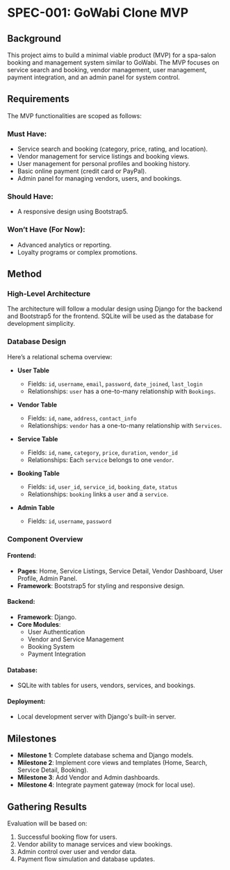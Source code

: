 # SPEC-001: GoWabi Clone MVP

## Background

This project aims to build a minimal viable product (MVP) for a spa-salon booking and management system similar to GoWabi. The MVP focuses on service search and booking, vendor management, user management, payment integration, and an admin panel for system control.

## Requirements

The MVP functionalities are scoped as follows:

### Must Have:
- Service search and booking (category, price, rating, and location).
- Vendor management for service listings and booking views.
- User management for personal profiles and booking history.
- Basic online payment (credit card or PayPal).
- Admin panel for managing vendors, users, and bookings.

### Should Have:
- A responsive design using Bootstrap5.

### Won’t Have (For Now):
- Advanced analytics or reporting.
- Loyalty programs or complex promotions.

## Method

### High-Level Architecture

The architecture will follow a modular design using Django for the backend and Bootstrap5 for the frontend. SQLite will be used as the database for development simplicity.

### Database Design

Here’s a relational schema overview:

- **User Table**
  - Fields: `id`, `username`, `email`, `password`, `date_joined`, `last_login`
  - Relationships: `user` has a one-to-many relationship with `Bookings`.

- **Vendor Table**
  - Fields: `id`, `name`, `address`, `contact_info`
  - Relationships: `vendor` has a one-to-many relationship with `Services`.

- **Service Table**
  - Fields: `id`, `name`, `category`, `price`, `duration`, `vendor_id`
  - Relationships: Each `service` belongs to one `vendor`.

- **Booking Table**
  - Fields: `id`, `user_id`, `service_id`, `booking_date`, `status`
  - Relationships: `booking` links a `user` and a `service`.

- **Admin Table**
  - Fields: `id`, `username`, `password`

### Component Overview

#### Frontend:
- **Pages**: Home, Service Listings, Service Detail, Vendor Dashboard, User Profile, Admin Panel.
- **Framework**: Bootstrap5 for styling and responsive design.

#### Backend:
- **Framework**: Django.
- **Core Modules**:
  - User Authentication
  - Vendor and Service Management
  - Booking System
  - Payment Integration

#### Database:
- SQLite with tables for users, vendors, services, and bookings.

#### Deployment:
- Local development server with Django's built-in server.

## Milestones

- **Milestone 1**: Complete database schema and Django models.
- **Milestone 2**: Implement core views and templates (Home, Search, Service Detail, Booking).
- **Milestone 3**: Add Vendor and Admin dashboards.
- **Milestone 4**: Integrate payment gateway (mock for local use).

## Gathering Results

Evaluation will be based on:
1. Successful booking flow for users.
2. Vendor ability to manage services and view bookings.
3. Admin control over user and vendor data.
4. Payment flow simulation and database updates.
